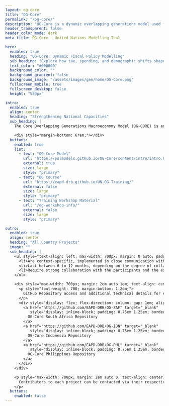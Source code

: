 ```yaml
---
layout: og-core
title: "OG-Core"
permalink: "/og-core/"
description: "OG-Core is a dynamic overlapping generations model used for long-term economic projections and policy analysis."
header_transparent: false
header_color_mode: dark
meta_title: OG-Core – United Nations Modelling Tool

hero:
  enabled: true
  heading: "OG-Core: Dynamic Fiscal Policy Modelling"
  sub_heading: "Explore how tax, spending, and demographic shifts shape long-term macroeconomic outcomes through an open-source overlapping generations framework."
  text_color: "#000000"
  background_color: ""
  background_gradient: false
  background_image: "/assets/images/gen/home/OG-Core.png"
  fullscreen_mobile: true
  fullscreen_desktop: false
  height: "580px"

intro:
  enabled: true
  align: center
  heading: "Strengthening National Capacities"
  sub_heading: |
    The Core Overlapping Generations Macroeconomy Model (OG-CORE) is an advanced quantitative tool developed to assist governments in analyzing and strategizing economic policies through rigorous "what-if" scenario analysis. OG-CORE is a powerful, flexible, and open-source tool to assess the impact of economic policies, including on population groups and generations across time. The model is particularly useful to study taxation and spending policies, social protection and pension systems, transfers, savings behavior, technological progress, and the effect of demographic changes. This model is used effectively for policy analysis in the United States, Malaysia, India, the United Kingdom, Italy, Germany, Latvia, and within the European Union.

    <div style="margin-bottom: 6rem;"></div>
  buttons:
    enabled: true
    list:
      - text: "OG-Core Model"
        url: "https://pslmodels.github.io/OG-Core/content/intro/intro.html"
        external: true
        size: large
        style: "primary"
      - text: "OG Course"
        url: "https://eapd-drb.github.io/UN-OG-Training/"
        external: false
        size: large
        style: "primary"
      - text: "Training Workshop Material"
        url: "/og-workshop-info/"
        external: false
        size: large
        style: "primary"

outro:
  enabled: true
  align: center
  heading: "All Country Projects"
  image: ""
  sub_heading: |
    <ul style="text-align: left; max-width: 700px; margin: 0 auto; padding-left: 1.2em; list-style-type: disc;">
      <li>Are context-specific, implemented in close communication with national partners to address specific national needs and interests.</li>
      <li>Last between 6 to 12 months, depending on the degree of collaboration, data availability, existing technical capacities, and institutional dynamics.</li>
      <li>Require strong collaboration with the participants and the establishment of an active technical modelling team where diverse institutions pool expertise.</li>
    </ul>

    <div style="max-width: 700px; margin: 2em auto 1em; text-align: center;">
      <p style="font-weight: 700; margin-bottom: 1.2em;">
        GitHub Repository access and additional technical details for each national OG-Core implementation:
      </p>
      <div style="display: flex; flex-direction: column; gap: 1em; align-items: center;">
        <a href="https://github.com/EAPD-DRB/OG-ZAF" target="_blank"
           style="display: inline-block; padding: 0.75em 1.25em; border: 2px solid #007BFF; border-radius: 6px; color: #007BFF; text-decoration: none; font-weight: 600;">
          OG-Core South Africa Repository
        </a>
        <a href="https://github.com/EAPD-DRB/OG-IDN" target="_blank"
           style="display: inline-block; padding: 0.75em 1.25em; border: 2px solid #007BFF; border-radius: 6px; color: #007BFF; text-decoration: none; font-weight: 600;">
          OG-Core Indonesia Repository
        </a>
        <a href="https://github.com/EAPD-DRB/OG-PHL" target="_blank"
           style="display: inline-block; padding: 0.75em 1.25em; border: 2px solid #007BFF; border-radius: 6px; color: #007BFF; text-decoration: none; font-weight: 600;">
          OG-Core Philippines Repository
        </a>
      </div>
    </div>

    <p style="max-width: 700px; margin: 2em auto 0; text-align: center;">
      Contributors to each project can be contacted via their respective country project pages linked above.
    </p>
  buttons:
    enabled: false
---
```

